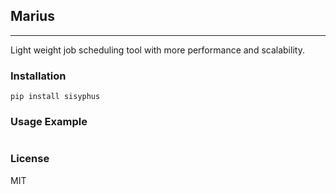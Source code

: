 ## Marius
--------

Light weight job scheduling tool with more performance and scalability.


### Installation

```shell
pip install sisyphus
```

### Usage Example

```python

```

### License
MIT